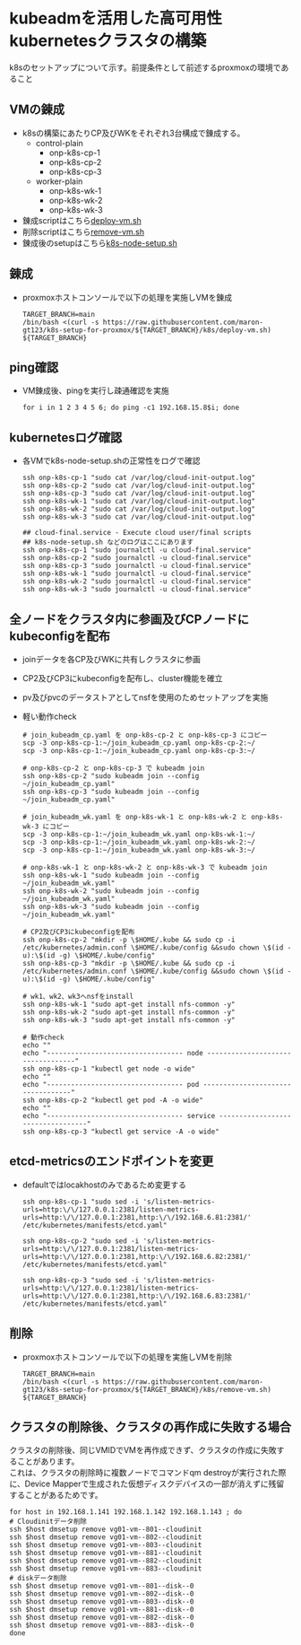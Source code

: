# kubeadmを活用した高可用性kubernetesクラスタの構築<br>
k8sのセットアップについて示す。前提条件として前述するproxmoxの環境であること

## VMの錬成<br>
* k8sの構築にあたりCP及びWKをそれぞれ3台構成で錬成する。
  * control-plain
    * onp-k8s-cp-1
    * onp-k8s-cp-2
    * onp-k8s-cp-3
  * worker-plain
    * onp-k8s-wk-1
    * onp-k8s-wk-2
    * onp-k8s-wk-3
* 錬成scriptはこちら[deploy-vm.sh](https://github.com/maron-gt123/k8s-setup-for-proxmox/blob/main/k8s/deploy-vm.sh)
* 削除scriptはこちら[remove-vm.sh](https://github.com/maron-gt123/k8s-setup-for-proxmox/blob/main/k8s/remove-vm.sh)
* 錬成後のsetupはこちら[k8s-node-setup.sh](https://github.com/maron-gt123/k8s-setup-for-proxmox/blob/main/k8s/k8s-node-setup.sh)

## 錬成
* proxmoxホストコンソールで以下の処理を実施しVMを錬成<br>

      TARGET_BRANCH=main
      /bin/bash <(curl -s https://raw.githubusercontent.com/maron-gt123/k8s-setup-for-proxmox/${TARGET_BRANCH}/k8s/deploy-vm.sh) ${TARGET_BRANCH}

## ping確認
* VM錬成後、pingを実行し疎通確認を実施<br>

      for i in 1 2 3 4 5 6; do ping -c1 192.168.15.8$i; done


## kubernetesログ確認<br>
* 各VMでk8s-node-setup.shの正常性をログで確認

      ssh onp-k8s-cp-1 "sudo cat /var/log/cloud-init-output.log"
      ssh onp-k8s-cp-2 "sudo cat /var/log/cloud-init-output.log"
      ssh onp-k8s-cp-3 "sudo cat /var/log/cloud-init-output.log"
      ssh onp-k8s-wk-1 "sudo cat /var/log/cloud-init-output.log"
      ssh onp-k8s-wk-2 "sudo cat /var/log/cloud-init-output.log"
      ssh onp-k8s-wk-3 "sudo cat /var/log/cloud-init-output.log"
     
      ## cloud-final.service - Execute cloud user/final scripts
      ## k8s-node-setup.sh などのログはここにあります
      ssh onp-k8s-cp-1 "sudo journalctl -u cloud-final.service"
      ssh onp-k8s-cp-2 "sudo journalctl -u cloud-final.service"
      ssh onp-k8s-cp-3 "sudo journalctl -u cloud-final.service"
      ssh onp-k8s-wk-1 "sudo journalctl -u cloud-final.service"
      ssh onp-k8s-wk-2 "sudo journalctl -u cloud-final.service"
      ssh onp-k8s-wk-3 "sudo journalctl -u cloud-final.service"

## 全ノードをクラスタ内に参画及びCPノードにkubeconfigを配布<br>
* joinデータを各CP及びWKに共有しクラスタに参画<br>
* CP2及びCP3にkubeconfigを配布し、cluster機能を確立<br>
* pv及びpvcのデータストアとしてnsfを使用のためセットアップを実施<br>
* 軽い動作check

      # join_kubeadm_cp.yaml を onp-k8s-cp-2 と onp-k8s-cp-3 にコピー
      scp -3 onp-k8s-cp-1:~/join_kubeadm_cp.yaml onp-k8s-cp-2:~/
      scp -3 onp-k8s-cp-1:~/join_kubeadm_cp.yaml onp-k8s-cp-3:~/
      
      # onp-k8s-cp-2 と onp-k8s-cp-3 で kubeadm join
      ssh onp-k8s-cp-2 "sudo kubeadm join --config ~/join_kubeadm_cp.yaml"
      ssh onp-k8s-cp-3 "sudo kubeadm join --config ~/join_kubeadm_cp.yaml"
      
      # join_kubeadm_wk.yaml を onp-k8s-wk-1 と onp-k8s-wk-2 と onp-k8s-wk-3 にコピー
      scp -3 onp-k8s-cp-1:~/join_kubeadm_wk.yaml onp-k8s-wk-1:~/
      scp -3 onp-k8s-cp-1:~/join_kubeadm_wk.yaml onp-k8s-wk-2:~/
      scp -3 onp-k8s-cp-1:~/join_kubeadm_wk.yaml onp-k8s-wk-3:~/
     
      # onp-k8s-wk-1 と onp-k8s-wk-2 と onp-k8s-wk-3 で kubeadm join
      ssh onp-k8s-wk-1 "sudo kubeadm join --config ~/join_kubeadm_wk.yaml"
      ssh onp-k8s-wk-2 "sudo kubeadm join --config ~/join_kubeadm_wk.yaml"
      ssh onp-k8s-wk-3 "sudo kubeadm join --config ~/join_kubeadm_wk.yaml"

      # CP2及びCP3にkubeconfigを配布
      ssh onp-k8s-cp-2 "mkdir -p \$HOME/.kube && sudo cp -i /etc/kubernetes/admin.conf \$HOME/.kube/config &&sudo chown \$(id -u):\$(id -g) \$HOME/.kube/config"
      ssh onp-k8s-cp-3 "mkdir -p \$HOME/.kube && sudo cp -i /etc/kubernetes/admin.conf \$HOME/.kube/config &&sudo chown \$(id -u):\$(id -g) \$HOME/.kube/config"

      # wk1、wk2、wk3へnsfをinstall
      ssh onp-k8s-wk-1 "sudo apt-get install nfs-common -y"
      ssh onp-k8s-wk-2 "sudo apt-get install nfs-common -y"
      ssh onp-k8s-wk-3 "sudo apt-get install nfs-common -y"

      # 動作check
      echo ""
      echo "---------------------------------- node ----------------------------------"
      ssh onp-k8s-cp-1 "kubectl get node -o wide"
      echo ""
      echo "---------------------------------- pod ----------------------------------"
      ssh onp-k8s-cp-2 "kubectl get pod -A -o wide"
      echo ""
      echo "---------------------------------- service ----------------------------------"
      ssh onp-k8s-cp-3 "kubectl get service -A -o wide"

## etcd-metricsのエンドポイントを変更<br>
* defaultではlocakhostのみであるため変更する

      ssh onp-k8s-cp-1 "sudo sed -i 's/listen-metrics-urls=http:\/\/127.0.0.1:2381/listen-metrics-urls=http:\/\/127.0.0.1:2381,http:\/\/192.168.6.81:2381/' /etc/kubernetes/manifests/etcd.yaml"

      ssh onp-k8s-cp-2 "sudo sed -i 's/listen-metrics-urls=http:\/\/127.0.0.1:2381/listen-metrics-urls=http:\/\/127.0.0.1:2381,http:\/\/192.168.6.82:2381/' /etc/kubernetes/manifests/etcd.yaml"

      ssh onp-k8s-cp-3 "sudo sed -i 's/listen-metrics-urls=http:\/\/127.0.0.1:2381/listen-metrics-urls=http:\/\/127.0.0.1:2381,http:\/\/192.168.6.83:2381/' /etc/kubernetes/manifests/etcd.yaml"

## 削除
* proxmoxホストコンソールで以下の処理を実施しVMを削除<br>

      TARGET_BRANCH=main
      /bin/bash <(curl -s https://raw.githubusercontent.com/maron-gt123/k8s-setup-for-proxmox/${TARGET_BRANCH}/k8s/remove-vm.sh) ${TARGET_BRANCH}

## クラスタの削除後、クラスタの再作成に失敗する場合<br>
クラスタの削除後、同じVMIDでVMを再作成できず、クラスタの作成に失敗することがあります。<br>
これは、クラスタの削除時に複数ノードでコマンドqm destroyが実行された際に、Device Mapperで生成された仮想ディスクデバイスの一部が消えずに残留することがあるためです。<br>

    
    for host in 192.168.1.141 192.168.1.142 192.168.1.143 ; do
    # Cloudinitデータ削除
    ssh $host dmsetup remove vg01-vm--801--cloudinit
    ssh $host dmsetup remove vg01-vm--802--cloudinit
    ssh $host dmsetup remove vg01-vm--803--cloudinit
    ssh $host dmsetup remove vg01-vm--881--cloudinit
    ssh $host dmsetup remove vg01-vm--882--cloudinit
    ssh $host dmsetup remove vg01-vm--883--cloudinit
    # diskデータ削除
    ssh $host dmsetup remove vg01-vm--801--disk--0
    ssh $host dmsetup remove vg01-vm--802--disk--0
    ssh $host dmsetup remove vg01-vm--803--disk--0
    ssh $host dmsetup remove vg01-vm--881--disk--0
    ssh $host dmsetup remove vg01-vm--882--disk--0
    ssh $host dmsetup remove vg01-vm--883--disk--0
    done
    
